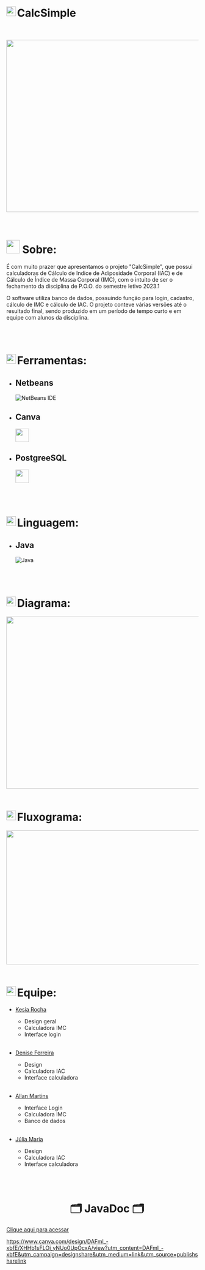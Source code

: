 # <img align="left" src="https://media2.giphy.com/media/QssGEmpkyEOhBCb7e1/giphy.gif?cid=ecf05e47a0n3gi1bfqntqmob8g9aid1oyj2wr3ds3mg700bl&rid=giphy.gif" width ="25"> CalcSimple
<br>
</br>

<div align= center>
<img height = 450 width = 850 src= "https://github.com/Allan-Drip/Calculadoras/assets/124710256/f076c07d-e9f9-41cd-ab6f-bc44f657ffe0"/>
</div>
<br>
</br>

# <img src="https://media.giphy.com/media/iY8CRBdQXODJSCERIr/giphy.gif" width="35"><b> Sobre: </b>
  
<p>
  É com muito prazer que apresentamos o projeto "CalcSimple", que possui calculadoras de Cálculo de Indice de Adiposidade Corporal (IAC) e de Cálculo de Índice de Massa Corporal (IMC), com  o intuito de ser o fechamento da disciplina de P.O.O. do semestre letivo 2023.1
</p>
  
<p>
  O software utiliza banco de dados, possuindo função para login, cadastro, cálculo de IMC e cálculo de IAC. O projeto conteve várias versões até o resultado final, sendo produzido em um período de tempo curto e em equipe com alunos da disciplina.
  </p>
  
<br>
</br>

  # <img align="left" src="https://media2.giphy.com/media/QssGEmpkyEOhBCb7e1/giphy.gif?cid=ecf05e47a0n3gi1bfqntqmob8g9aid1oyj2wr3ds3mg700bl&rid=giphy.gif" width ="25">Ferramentas:
  
  * ## Netbeans
     ![NetBeans IDE](https://img.shields.io/badge/NetBeansIDE-1B6AC6.svg?style=for-the-badge&logo=apache-netbeans-ide&logoColor=white)
  * ## Canva
    <img src="https://github.com/Wladison-Maciel/AplicativoCalculadora/assets/124710256/214990a1-f590-4f9b-ade4-fb82f5eaaace" width="35">
  
  * ## PostgreeSQL
     <img src="https://github.com/Wladison-Maciel/AplicativoCalculadora/assets/124710256/4a2e15ef-3e49-4f6f-b47f-8da666f3fc9b" width="35">


<br>
</br>

# <img align="left" src="https://media2.giphy.com/media/QssGEmpkyEOhBCb7e1/giphy.gif?cid=ecf05e47a0n3gi1bfqntqmob8g9aid1oyj2wr3ds3mg700bl&rid=giphy.gif" width ="25">Linguagem:

* ## Java 
   ![Java](https://img.shields.io/badge/java-%23ED8B00.svg?style=for-the-badge&logo=openjdk&logoColor=white)

<br>
</br>

 # <img align="left" src="https://media2.giphy.com/media/QssGEmpkyEOhBCb7e1/giphy.gif?cid=ecf05e47a0n3gi1bfqntqmob8g9aid1oyj2wr3ds3mg700bl&rid=giphy.gif" width ="25">Diagrama:

 <img height = 450 width = 850 src= "https://github.com/DeniseFer/Figuras_POO/assets/124710256/29b8d677-079d-4d7f-81ad-fc9bdedc5033"/>

 

 <br>
</br>

# <img align="left" src="https://media2.giphy.com/media/QssGEmpkyEOhBCb7e1/giphy.gif?cid=ecf05e47a0n3gi1bfqntqmob8g9aid1oyj2wr3ds3mg700bl&rid=giphy.gif" width ="25">Fluxograma:

 <img height = 350 width = 870 src= "https://github.com/DeniseFer/Figuras_POO/assets/124710256/1422b847-c66b-4a0c-ab97-990b748a3af2"/>

 <br>
</br>

# <img align="left" src="https://media2.giphy.com/media/QssGEmpkyEOhBCb7e1/giphy.gif?cid=ecf05e47a0n3gi1bfqntqmob8g9aid1oyj2wr3ds3mg700bl&rid=giphy.gif" width ="25">Equipe:

* [Kesia Rocha](https://github.com/KesiaRocha)
  - Design geral
  - Calculadora IMC
  - Interface login
<br></br>
* [Denise Ferreira](https://github.com/DeniseFer)
  - Design
  - Calculadora IAC
  - Interface calculadora
<br></br>
* [Allan Martins](https://github.com/Allan-Drip)
  - Interface Login
  - Calculadora IMC
  - Banco de dados
<br></br>
* [Júlia Maria](https://github.com/Julia-maria56)
  - Design
  - Calculadora IAC
  - Interface calculadora
 
  <br></br>
  
  <div align="center">

  <h1> 🗂️ JavaDoc 🗂️</h1>
  
 <a href="https://julia-maria56.github.io/CalcSimplejavadoc1/" target="_blank" rel="external">Clique aqui para acessar</a> 

</div>


https://www.canva.com/design/DAFml_-xbfE/XHHb1sFLOi_yNUo0UpOcxA/view?utm_content=DAFml_-xbfE&utm_campaign=designshare&utm_medium=link&utm_source=publishsharelink


